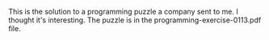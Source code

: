 This is the solution to a programming puzzle a company sent to me. I thought it's interesting.
The puzzle is in the  programming-exercise-0113.pdf file.